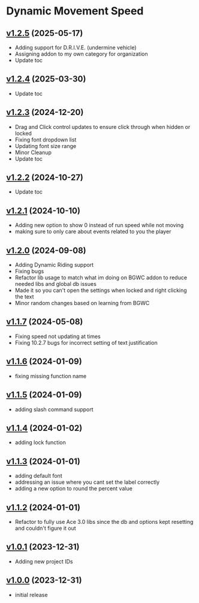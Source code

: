 # Dynamic Movement Speed

## [v1.2.5](https://github.com/rbgdevx/dynamic-movement-speed/releases/tag/v1.2.5) (2025-05-17)

- Adding support for D.R.I.V.E. (undermine vehicle)
- Assigning addon to my own category for organization
- Update toc

## [v1.2.4](https://github.com/rbgdevx/dynamic-movement-speed/releases/tag/v1.2.4) (2025-03-30)

- Update toc

## [v1.2.3](https://github.com/rbgdevx/dynamic-movement-speed/releases/tag/v1.2.3) (2024-12-20)

- Drag and Click control updates to ensure click through when hidden or locked
- Fixing font dropdown list
- Updating font size range
- Minor Cleanup
- Update toc

## [v1.2.2](https://github.com/rbgdevx/dynamic-movement-speed/releases/tag/v1.2.2) (2024-10-27)

- Update toc

## [v1.2.1](https://github.com/rbgdevx/dynamic-movement-speed/releases/tag/v1.2.1) (2024-10-10)

- Adding new option to show 0 instead of run speed while not moving
- making sure to only care about events related to you the player

## [v1.2.0](https://github.com/rbgdevx/dynamic-movement-speed/releases/tag/v1.2.0) (2024-09-08)

- Adding Dynamic Riding support
- Fixing bugs
- Refactor lib usage to match what im doing on BGWC addon to reduce needed libs and global db issues
- Made it so you can't open the settings when locked and right clicking the text
- Minor random changes based on learning from BGWC

## [v1.1.7](https://github.com/rbgdevx/dynamic-movement-speed/releases/tag/v1.1.7) (2024-05-08)

- Fixing speed not updating at times
- Fixing 10.2.7 bugs for incorrect setting of text justification

## [v1.1.6](https://github.com/rbgdevx/dynamic-movement-speed/releases/tag/v1.1.6) (2024-01-09)

- fixing missing function name

## [v1.1.5](https://github.com/rbgdevx/dynamic-movement-speed/releases/tag/v1.1.5) (2024-01-09)

- adding slash command support

## [v1.1.4](https://github.com/rbgdevx/dynamic-movement-speed/releases/tag/v1.1.4) (2024-01-02)

- adding lock function

## [v1.1.3](https://github.com/rbgdevx/dynamic-movement-speed/releases/tag/v1.1.3) (2024-01-01)

- adding default font
- addressing an issue where you cant set the label correctly
- adding a new option to round the percent value

## [v1.1.2](https://github.com/rbgdevx/dynamic-movement-speed/releases/tag/v1.1.2) (2024-01-01)

- Refactor to fully use Ace 3.0 libs since the db and options kept resetting and couldn't figure it out

## [v1.0.1](https://github.com/rbgdevx/dynamic-movement-speed/releases/tag/v1.0.1) (2023-12-31)

- Adding new project IDs

## [v1.0.0](https://github.com/rbgdevx/dynamic-movement-speed/releases/tag/v1.0.0) (2023-12-31)

- initial release
